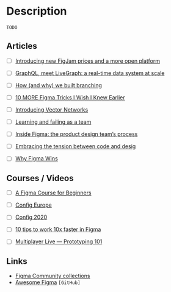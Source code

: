 # Description

`TODO`


## Articles

- [ ] [Introducing new FigJam prices and a more open platform](https://www.figma.com/blog/introducing-new-figjam-prices-and-a-more-open-platform/)
- [ ] [GraphQL, meet LiveGraph: a real-time data system at scale](https://www.figma.com/blog/livegraph-real-time-data-fetching-at-figma/)
- [ ] [How (and why) we built branching](https://www.figma.com/blog/how-and-why-we-built-branching/)
- [ ] [10 MORE Figma Tricks I Wish I Knew Earlier](https://uxdesign.cc/10-more-figma-tricks-i-wish-i-knew-earlier-1f802190e31a)
- [ ] [Introducing Vector Networks](https://www.figma.com/blog/introducing-vector-networks/)
- [ ] [Learning and failing as a team](https://www.figma.com/blog/learning-and-failing-as-a-team/)
- [ ] [Inside Figma: the product design team’s process](https://www.figma.com/blog/inside-figma-the-product-design-teams-process/)
- [ ] [Embracing the tension between code and desig](https://www.figma.com/blog/config-europe-2020-new-feature-announcements/)
- [ ] [Why Figma Wins](https://kwokchain.com/2020/06/19/why-figma-wins/)


## Courses / Videos

- [ ] [A Figma Course for Beginners](https://learningfigma.com/)
- [ ] [Config Europe](https://youtube.com/playlist?list=PLXDU_eVOJTx7kSHHiltBqo3FK__aB5HZi)
- [ ] [Config 2020](https://youtube.com/playlist?list=PLXDU_eVOJTx4UHprj9iYPBu4agz8HiB66)
- [ ] [10 tips to work 10x faster in Figma](https://youtu.be/i-9mgOL3mHw)
- [ ] [Multiplayer Live — Prototyping 101](https://youtu.be/IZw_KNWp_qk)


## Links

- [Figma Community collections](https://www.figma.com/community/collections/config2021-sessions)
- [Awesome Figma](https://github.com/react-figma/awesome-figma) `[GitHub]`
